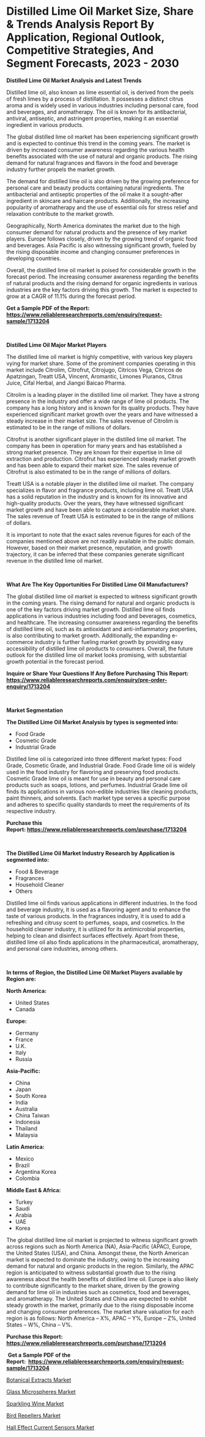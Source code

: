 <p><h1>Distilled Lime Oil Market Size, Share & Trends Analysis Report By Application, Regional Outlook, Competitive Strategies, And Segment Forecasts, 2023 - 2030</h1></p><p><strong>Distilled Lime Oil Market Analysis and Latest Trends</strong></p>
<p><p>Distilled lime oil, also known as lime essential oil, is derived from the peels of fresh limes by a process of distillation. It possesses a distinct citrus aroma and is widely used in various industries including personal care, food and beverages, and aromatherapy. The oil is known for its antibacterial, antiviral, antiseptic, and astringent properties, making it an essential ingredient in various products.</p><p>The global distilled lime oil market has been experiencing significant growth and is expected to continue this trend in the coming years. The market is driven by increased consumer awareness regarding the various health benefits associated with the use of natural and organic products. The rising demand for natural fragrances and flavors in the food and beverage industry further propels the market growth.</p><p>The demand for distilled lime oil is also driven by the growing preference for personal care and beauty products containing natural ingredients. The antibacterial and antiseptic properties of the oil make it a sought-after ingredient in skincare and haircare products. Additionally, the increasing popularity of aromatherapy and the use of essential oils for stress relief and relaxation contribute to the market growth.</p><p>Geographically, North America dominates the market due to the high consumer demand for natural products and the presence of key market players. Europe follows closely, driven by the growing trend of organic food and beverages. Asia Pacific is also witnessing significant growth, fueled by the rising disposable income and changing consumer preferences in developing countries.</p><p>Overall, the distilled lime oil market is poised for considerable growth in the forecast period. The increasing consumer awareness regarding the benefits of natural products and the rising demand for organic ingredients in various industries are the key factors driving this growth. The market is expected to grow at a CAGR of 11.1% during the forecast period.</p></p>
<p><strong>Get a Sample PDF of the Report:&nbsp; <a href="https://www.reliableresearchreports.com/enquiry/request-sample/1713204">https://www.reliableresearchreports.com/enquiry/request-sample/1713204</a></strong></p>
<p>&nbsp;</p>
<p><strong>Distilled Lime Oil Major Market Players</strong></p>
<p><p>The distilled lime oil market is highly competitive, with various key players vying for market share. Some of the prominent companies operating in this market include Citrolim, Citrofrut, Citrojugo, Citricos Vega, Citricos de Apatzingan, Treatt USA, Vincent, Aromantic, Limones Piuranos, Citrus Juice, Cifal Herbal, and Jiangxi Baicao Pharma.</p><p>Citrolim is a leading player in the distilled lime oil market. They have a strong presence in the industry and offer a wide range of lime oil products. The company has a long history and is known for its quality products. They have experienced significant market growth over the years and have witnessed a steady increase in their market size. The sales revenue of Citrolim is estimated to be in the range of millions of dollars.</p><p>Citrofrut is another significant player in the distilled lime oil market. The company has been in operation for many years and has established a strong market presence. They are known for their expertise in lime oil extraction and production. Citrofrut has experienced steady market growth and has been able to expand their market size. The sales revenue of Citrofrut is also estimated to be in the range of millions of dollars.</p><p>Treatt USA is a notable player in the distilled lime oil market. The company specializes in flavor and fragrance products, including lime oil. Treatt USA has a solid reputation in the industry and is known for its innovative and high-quality products. Over the years, they have witnessed significant market growth and have been able to capture a considerable market share. The sales revenue of Treatt USA is estimated to be in the range of millions of dollars.</p><p>It is important to note that the exact sales revenue figures for each of the companies mentioned above are not readily available in the public domain. However, based on their market presence, reputation, and growth trajectory, it can be inferred that these companies generate significant revenue in the distilled lime oil market.</p></p>
<p>&nbsp;</p>
<p><strong>What Are The Key Opportunities For Distilled Lime Oil Manufacturers?</strong></p>
<p><p>The global distilled lime oil market is expected to witness significant growth in the coming years. The rising demand for natural and organic products is one of the key factors driving market growth. Distilled lime oil finds applications in various industries including food and beverages, cosmetics, and healthcare. The increasing consumer awareness regarding the benefits of distilled lime oil, such as its antioxidant and anti-inflammatory properties, is also contributing to market growth. Additionally, the expanding e-commerce industry is further fueling market growth by providing easy accessibility of distilled lime oil products to consumers. Overall, the future outlook for the distilled lime oil market looks promising, with substantial growth potential in the forecast period.</p></p>
<p><strong>Inquire or Share Your Questions If Any Before Purchasing This Report: <a href="https://www.reliableresearchreports.com/enquiry/pre-order-enquiry/1713204">https://www.reliableresearchreports.com/enquiry/pre-order-enquiry/1713204</a></strong></p>
<p>&nbsp;</p>
<p><strong>Market Segmentation</strong></p>
<p><strong>The Distilled Lime Oil Market Analysis by types is segmented into:</strong></p>
<p><ul><li>Food Grade</li><li>Cosmetic Grade</li><li>Industrial Grade</li></ul></p>
<p><p>Distilled lime oil is categorized into three different market types: Food Grade, Cosmetic Grade, and Industrial Grade. Food Grade lime oil is widely used in the food industry for flavoring and preserving food products. Cosmetic Grade lime oil is meant for use in beauty and personal care products such as soaps, lotions, and perfumes. Industrial Grade lime oil finds its applications in various non-edible industries like cleaning products, paint thinners, and solvents. Each market type serves a specific purpose and adheres to specific quality standards to meet the requirements of its respective industry.</p></p>
<p><strong>Purchase this Report:&nbsp;<a href="https://www.reliableresearchreports.com/purchase/1713204">https://www.reliableresearchreports.com/purchase/1713204</a></strong></p>
<p>&nbsp;</p>
<p><strong>The Distilled Lime Oil Market Industry Research by Application is segmented into:</strong></p>
<p><ul><li>Food & Beverage</li><li>Fragrances</li><li>Household Cleaner</li><li>Others</li></ul></p>
<p><p>Distilled lime oil finds various applications in different industries. In the food and beverage industry, it is used as a flavoring agent and to enhance the taste of various products. In the fragrances industry, it is used to add a refreshing and citrusy scent to perfumes, soaps, and cosmetics. In the household cleaner industry, it is utilized for its antimicrobial properties, helping to clean and disinfect surfaces effectively. Apart from these, distilled lime oil also finds applications in the pharmaceutical, aromatherapy, and personal care industries, among others.</p></p>
<p>&nbsp;</p>
<p><strong>In terms of Region, the Distilled Lime Oil Market Players available by Region are:</strong></p>
<p>
    <p> <strong> North America: </strong>
        <ul>
            <li>United States</li>
            <li>Canada</li>
        </ul>
        </p> 
    <p> <strong> Europe: </strong>
        <ul>
            <li>Germany</li>
            <li>France</li>
            <li>U.K.</li>
            <li>Italy</li>
            <li>Russia</li>
        </ul>
        </p> 
    <p> <strong> Asia-Pacific: </strong>
        <ul>
            <li>China</li>
            <li>Japan</li>
            <li>South Korea</li>
            <li>India</li>
            <li>Australia</li>
            <li>China Taiwan</li>
            <li>Indonesia</li>
            <li>Thailand</li>
            <li>Malaysia</li>
        </ul>
        </p> 
    <p> <strong> Latin America: </strong>
        <ul>
            <li>Mexico</li>
            <li>Brazil</li>
            <li>Argentina Korea</li>
            <li>Colombia</li>
        </ul>
        </p> 
    <p> <strong> Middle East & Africa: </strong>
        <ul>
            <li>Turkey</li>
            <li>Saudi</li>
            <li>Arabia</li>
            <li>UAE</li>
            <li>Korea</li>
        </ul>
    </p>
    </p>
<p><p>The global distilled lime oil market is projected to witness significant growth across regions such as North America (NA), Asia-Pacific (APAC), Europe, the United States (USA), and China. Amongst these, the North American market is expected to dominate the industry, owing to the increasing demand for natural and organic products in the region. Similarly, the APAC region is anticipated to witness substantial growth due to the rising awareness about the health benefits of distilled lime oil. Europe is also likely to contribute significantly to the market share, driven by the growing demand for lime oil in industries such as cosmetics, food and beverages, and aromatherapy. The United States and China are expected to exhibit steady growth in the market, primarily due to the rising disposable income and changing consumer preferences. The market share valuation for each region is as follows: North America – X%, APAC – Y%, Europe – Z%, United States – W%, China – V%.</p></p>
<p><strong>Purchase this Report: <a href="https://www.reliableresearchreports.com/purchase/1713204">https://www.reliableresearchreports.com/purchase/1713204</a></strong></p>
<p>&nbsp;<strong>Get a Sample PDF of the Report:&nbsp;&nbsp;<a href="https://www.reliableresearchreports.com/enquiry/request-sample/1713204">https://www.reliableresearchreports.com/enquiry/request-sample/1713204</a></strong></p>
<p><strong></strong></p>
<p><p><a href="https://github.com/rexevange/Market-Research-Report-List-1/blob/main/botanical-extracts-market.md">Botanical Extracts Market</a></p><p><a href="https://github.com/lilstefpacute/Market-Research-Report-List-1/blob/main/glass-microspheres-market.md">Glass Microspheres Market</a></p><p><a href="https://medium.com/@amandagarza17/sparkling-wine-market-size-cagr-trends-2024-2030-3fc6fb5d2934">Sparkling Wine Market</a></p><p><a href="https://medium.com/@nicholasstewart02/bird-repellers-market-comprehensive-assessment-by-type-application-and-geography-cb9211a07255">Bird Repellers Market</a></p><p><a href="https://medium.com/@adibooy632501/hall-effect-current-sensors-market-size-market-outlook-and-market-forecast-2023-to-2030-2dc108f07975">Hall Effect Current Sensors Market</a></p></p>
